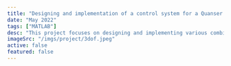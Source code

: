 ```yaml
---
title: "Designing and implementation of a control system for a Quanser helicopter"
date: "May 2022"
tags: ["MATLAB"]
desc: "This project focuses on designing and implementing various combinations of proportional, integral, and derivative controllers for a Quanser helicopter. These controllers play a crucial role in assisting the system in handling real-life disturbances and fluctuations in demand."
imageSrc: "/imgs/project/3dof.jpeg"
active: false
featured: false
---
```

